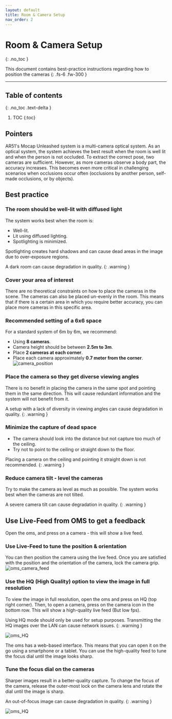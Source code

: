 ```yaml
---
layout: default
title: Room & Camera Setup 
nav_order: 2
---
```


# Room & Camera Setup 
{: .no_toc }

This document contains best-practice instructions regarding how to position the cameras
{: .fs-6 .fw-300 }



---
## Table of contents
{: .no_toc .text-delta }

1. TOC
{:toc}



## Pointers
AR51's Mocap Unleashed system is a multi-camera optical system. 
As an optical system, the system achieves the best result when the room is well lit 
and when the person is not occluded.
To extract the correct pose, two cameras are sufficient.
However, as more cameras observe a body part, the accuracy increases.
This becomes even more critical in challenging scenarios when occlusions occur often
(occlusions by another person, self-made occlusions, or by objects).

## Best practice 
### The room should be well-lit with diffused light
The system works best when the room is:
* Well-lit.
* Lit using diffused lighting.
* Spotlighting is minimized. 

Spotlighting creates hard shadows and can cause dead areas in the image due to over-exposure regions.

A dark room can cause degradation in quality.
{: .warning }

### Cover your area of interest
There are no theoretical constraints on how to place the cameras in the scene.
The cameras can also be placed un-evenly in the room.
This means that if there is a certain area in which you require better accuracy, you can place more cameras in this specific area. 

### Recommended setting of a 6x6 space 

For a standard system of 6m by 6m, we recommend:
* Using **8 cameras**.
* Camera height should be between **2.5m to 3m**.
* Place **2 cameras at each corner**.
* Place each camera approximately **0.7 meter from the corner**.
![camera_position](/assets/images/camera_position.png)


### Place the camera so they get diverse viewing angles
There is no benefit in placing the camera in the same spot and pointing them in the same direction.
This will cause redundant information and the system will not benefit from it.

A setup with a lack of diversity in viewing angles can cause degradation in quality.
{: .warning }

### Minimize the capture of dead space
* The camera should look into the distance but not capture too much of the ceiling.
* Try not to point to the ceiling or straight down to the floor. 

Placing a camera on the ceiling and pointing it straight down is not recommended.
{: .warning }

### Reduce camera tilt - level the cameras
Try to make the camera as level as much as possible. 
The system works best when the cameras are not tilted.

A severe camera tilt can cause degradation in quality.
{: .warning }

## Use Live-Feed from OMS to get a feedback
Open the oms, and press on a camera - this will show a live feed.

### Use Live-Feed to tune the position & orientation
You can then position the camera using the live feed. 
Once you are satisfied with the position and the orientation of the camera, lock the camera grip.
![oms_camera_feed](/assets/images/oms_camera_feed.png)

### Use the HQ (High Quality) option to view the image in full resolution
To view the image in full resolution, open the oms and press on HQ (top right corner). 
Then, to open a camera, press on the camera icon in the bottom row.
This will show a high-quality live feed (But low fps). 

Using HQ mode should only be used for setup purposes. Transmitting the HQ images over the LAN can cause network issues.
{: .warning }

![oms_HQ](/assets/images/oms_HQ.png)

The oms has a web-based interface. This means that you can open it on the go using a smartphone or a tablet.
You can use the high-quality feed to tune the focus dial until the image looks sharp.

### Tune the focus dial on the cameras
Sharper images result in a better-quality capture.
To change the focus of the camera, release the outer-most lock on the camera lens and rotate the dial until the image is sharp.

An out-of-focus image can cause degradation in quality.
{: .warning }

![oms_HQ](/assets/images/lens.png)








